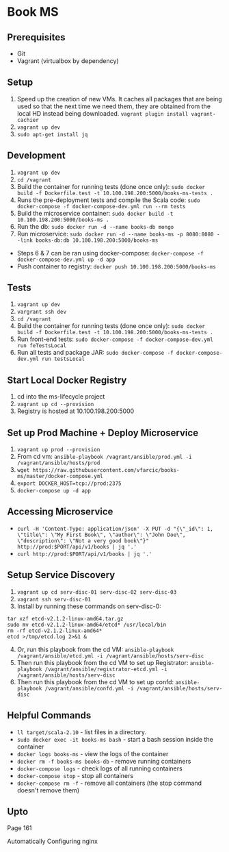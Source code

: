 # Book MS

## Prerequisites
* Git
* Vagrant (virtualbox by dependency)

## Setup
1. Speed up the creation of new VMs. It caches all packages that are being used so that the next time we need them, they are obtained from the local HD instead being downloaded. ```vagrant plugin install vagrant-cachier```
2. ```vagrant up dev```
3. ```sudo apt-get install jq```

## Development
1. ```vagrant up dev```
2. ```cd /vagrant```
3. Build the container for running tests (done once only): ```sudo docker build -f Dockerfile.test -t 10.100.198.200:5000/books-ms-tests .```
4. Runs the pre-deployment tests and compile the Scala code: ```sudo docker-compose -f docker-compose-dev.yml run --rm tests```
5. Build the microservice container: ```sudo docker build -t 10.100.198.200:5000/books-ms .```
6. Run the db: ```sudo docker run -d --name books-db mongo```
7. Run microservice: ```sudo docker run -d --name books-ms -p 8080:8080 --link books-db:db 10.100.198.200:5000/books-ms```
* Steps 6 & 7 can be ran using docker-compose: ```docker-compose -f docker-compose-dev.yml up -d app```
* Push container to registry: ```docker push 10.100.198.200:5000/books-ms```

## Tests
1. ```vagrant up dev```
2. ```vargrant ssh dev```
3. ```cd /vagrant```
4. Build the container for running tests (done once only): ```sudo docker build -f Dockerfile.test -t 10.100.198.200:5000/books-ms-tests .```
5. Run front-end tests: ```sudo docker-compose -f docker-compose-dev.yml run feTestsLocal```
6. Run all tests and package JAR: ```sudo docker-compose -f docker-compose-dev.yml run testsLocal```

## Start Local Docker Registry
1. cd into the ms-lifecycle project
2. ```vagrant up cd --provision```
3. Registry is hosted at 10.100.198.200:5000

## Set up Prod Machine + Deploy Microservice
1. ```vagrant up prod --provision```
2. From cd vm: ```ansible-playbook /vagrant/ansible/prod.yml -i /vagrant/ansible/hosts/prod```
3. ```wget https://raw.githubusercontent.com/vfarcic/books-ms/master/docker-compose.yml```
4. ```export DOCKER_HOST=tcp://prod:2375```
5. ```docker-compose up -d app```

## Accessing Microservice
* ```curl -H 'Content-Type: application/json' -X PUT -d "{\"_id\": 1, \"title\": \"My First Book\", \"author\": \"John Doe\", \"description\": \"Not a very good book\"}" http://prod:$PORT/api/v1/books | jq '.'```
* ```curl http://prod:$PORT/api/v1/books | jq '.'```

## Setup Service Discovery
1. ```vagrant up cd serv-disc-01 serv-disc-02 serv-disc-03```
2. ```vagrant ssh serv-disc-01```
3. Install by running these commands on serv-disc-0:
```curl -L https://github.com/coreos/etcd/releases/download/v2.1.2/etcd-v2.1.2-linux-amd64.tar.gz -o etcd-v2.1.2-linux-amd64.tar.gz
tar xzf etcd-v2.1.2-linux-amd64.tar.gz
sudo mv etcd-v2.1.2-linux-amd64/etcd* /usr/local/bin
rm -rf etcd-v2.1.2-linux-amd64*
etcd >/tmp/etcd.log 2>&1 &
   ```
4. Or, run this playbook from the cd VM: ```ansible-playbook /vagrant/ansible/etcd.yml -i /vagrant/ansible/hosts/serv-disc```
5. Then run this playbook from the cd VM to set up Registrator: ```ansible-playbook /vagrant/ansible/registrator-etcd.yml -i /vagrant/ansible/hosts/serv-disc```
6. Then run this playbook from the cd VM to set up confd: ```ansible-playbook /vagrant/ansible/confd.yml -i /vagrant/ansible/hosts/serv-disc```

## Helpful Commands
* ```ll target/scala-2.10``` - list files in a directory.
* ```sudo docker exec -it books-ms bash``` - start a bash session inside the container
* ```docker logs books-ms``` - view the logs of the container
* ```docker rm -f books-ms books-db``` - remove running containers
* ```docker-compose logs``` - check logs of all running containers
* ```docker-compose stop``` - stop all containers
* ```docker-compose rm -f``` - remove all containers (the stop command doesn't remove them)

## Upto
Page 161

Automatically Configuring nginx
